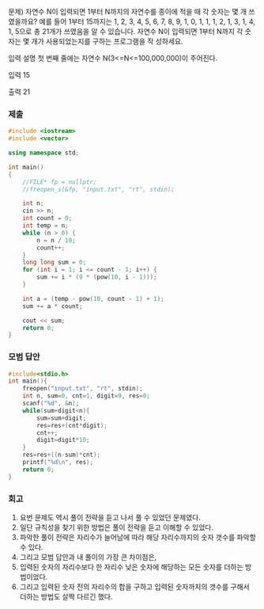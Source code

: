 문제)
자연수 N이 입력되면 1부터 N까지의 자연수를 종이에 적을 때 각 숫자는 몇 개 쓰였을까요?
예를 들어 1부터 15까지는 1, 2, 3, 4, 5, 6, 7, 8, 9, 1, 0, 1, 1, 1, 2, 1, 3, 1, 4, 1, 5으로
총 21개가 쓰였음을 알 수 있습니다.
자연수 N이 입력되면 1부터 N까지 각 숫자는 몇 개가 사용되었는지를 구하는 프로그램을 작
성하세요.

입력 설명
첫 번째 줄에는 자연수 N(3<=N<=100,000,000)이 주어진다.

입력
15

출력
21

### 제출

``` Cpp
#include <iostream>
#include <vector>

using namespace std;

int main()
{
	//FILE* fp = nullptr;
	//freopen_s(&fp, "input.txt", "rt", stdin);

	int n;
	cin >> n;
	int count = 0;
	int temp = n;
	while (n > 0) {
		n = n / 10;
		count++;
	}
	long long sum = 0;
	for (int i = 1; i <= count - 1; i++) {
		sum += i * (9 * (pow(10, i - 1)));
	}

	int a = (temp - pow(10, count - 1) + 1);
	sum += a * count;

	cout << sum;
	return 0;
}
```

### 모범 답안

``` Cpp
#include<stdio.h>
int main(){
	freopen("input.txt", "rt", stdin);
	int n, sum=0, cnt=1, digit=9, res=0;
	scanf("%d", &n);
	while(sum+digit<n){	
		sum=sum+digit;
		res=res+(cnt*digit);
		cnt++;
		digit=digit*10;
	}
	res=res+((n-sum)*cnt);
	printf("%d\n", res);
	return 0;
}
```

### 회고

1. 요번 문제도 역시 풀이 전략을 듣고 나서 풀 수 있었던 문제였다.
2. 일단 규칙성을 찾기 위한 방법은 풀이 전략을 듣고 이해할 수 있었다.
3. 파악한 풀이 전략은 자리수가 늘어남에 따라 해당 자리수까지의 숫자 갯수를 파악할 수 있다.
4. 그리고 모범 답안과 내 풀이의 가장 큰 차이점은,
5. 입력된 숫자의 자리수보다 한 자리수 낮은 숫자에 해당하는 모든 숫자를 더하는 방법이었다.
6. 그리고 입력된 숫자 전의 자리수의 합을 구하고 입력된 숫자까지의 갯수를 구해서 더하는 방법도 살짝 다르긴 했다.